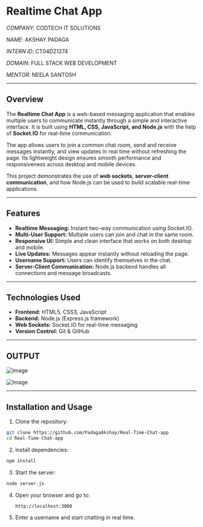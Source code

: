 # Realtime Chat App  

*COMPANY*: CODTECH IT SOLUTIONS  

*NAME*: AKSHAY PADAGA  

*INTERN ID*: CT04DZ1274  

*DOMAIN*: FULL STACK WEB DEVELOPMENT  

*MENTOR*: NEELA SANTOSH  

---

## Overview  

The **Realtime Chat App** is a web-based messaging application that enables multiple users to communicate instantly through a simple and interactive interface. It is built using **HTML, CSS, JavaScript, and Node.js** with the help of **Socket.IO** for real-time communication.  

The app allows users to join a common chat room, send and receive messages instantly, and view updates in real time without refreshing the page. Its lightweight design ensures smooth performance and responsiveness across desktop and mobile devices.  

This project demonstrates the use of **web sockets**, **server-client communication**, and how Node.js can be used to build scalable real-time applications.  

---

## Features  

- **Realtime Messaging:** Instant two-way communication using Socket.IO.  
- **Multi-User Support:** Multiple users can join and chat in the same room.  
- **Responsive UI:** Simple and clean interface that works on both desktop and mobile.  
- **Live Updates:** Messages appear instantly without reloading the page.  
- **Username Support:** Users can identify themselves in the chat.  
- **Server-Client Communication:** Node.js backend handles all connections and message broadcasts.  

---

## Technologies Used  

- **Frontend:** HTML5, CSS3, JavaScript  
- **Backend:** Node.js (Express.js framework)  
- **Web Sockets:** Socket.IO for real-time messaging  
- **Version Control:** Git & GitHub  

---

## OUTPUT  


![Image](https://github.com/user-attachments/assets/508e0329-6e3e-4661-992d-0c48a9fe412e)

![Image](https://github.com/user-attachments/assets/261bf88c-3ddd-45d4-aa4e-e75cc17d8dfc)  

---

## Installation and Usage  

1. Clone the repository:  

```bash
git clone https://github.com/PadagaAkshay/Real-Time-Chat-app
cd Real-Time-Chat-app
```

2. Install dependencies:  

```bash
npm install
```

3. Start the server:  

```bash
node server.js
```

4. Open your browser and go to:  
   ```
   http://localhost:3000
   ```

5. Enter a username and start chatting in real time.  
